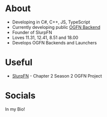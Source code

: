 
# About

- Developing in C#, C++, JS, TypeScript 
- Currently developing public [OGFN Backend](https://github.com/peelydev/Spider-Backend) 
- Founder of SlurpFN 
- Loves 11.31, 12.41, 8.51 and 18.00 
- Develops OGFN Backends and Launchers

# Useful

- [SlurpFN](https://discord.gg/ncgeJPnAnC) - Chapter 2 Season 2 OGFN Project
   
# Socials 

In my Bio!


<!---
peelydev/peelydev is a ✨ special ✨ repository because its `README.md` (this file) appears on your GitHub profile.
You can click the Preview link to take a look at your changes.
--->
